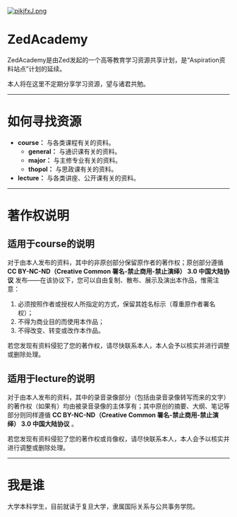 [![pikjfxJ.png](https://z1.ax1x.com/2023/10/22/pikjfxJ.png)](https://imgse.com/i/pikjfxJ)

# ZedAcademy
ZedAcademy是由Zed发起的一个高等教育学习资源共享计划，是“Aspiration资料站点”计划的延续。

本人将在这里不定期分享学习资源，望与诸君共勉。

-----

# 如何寻找资源

- **course：** 与各类课程有关的资料。
  - **general：** 与通识课有关的资料。
  - **major：** 与主修专业有关的资料。
  - **thopol：** 与思政课有关的资料。
- **lecture：** 与各类讲座、公开课有关的资料。

-----

# 著作权说明

## 适用于course的说明

对于由本人发布的资料，其中的非原创部分保留原作者的著作权；原创部分遵循 **CC BY-NC-ND（Creative Common 署名-禁止商用-禁止演绎） 3.0 中国大陆协议** 发布——在该协议下，您可以自由复制、散布、展示及演出本作品，惟需注意：

1. 必须按照作者或授权人所指定的方式，保留其姓名标示（尊重原作者署名权）；
2. 不得为商业目的而使用本作品；
3. 不得改变、转变或改作本作品。

若您发现有资料侵犯了您的著作权，请尽快联系本人，本人会予以核实并进行调整或删除处理。

## 适用于lecture的说明

对于由本人发布的资料，其中的录音录像部分（包括由录音录像转写而来的文字）的著作权（如果有）均由被录音录像的主体享有；其中原创的摘要、大纲、笔记等部分则同样遵循 **CC BY-NC-ND（Creative Common 署名-禁止商用-禁止演绎） 3.0 中国大陆协议** 。

若您发现有资料侵犯了您的著作权或肖像权，请尽快联系本人，本人会予以核实并进行调整或删除处理。

-----

# 我是谁

大学本科学生，目前就读于复旦大学，隶属国际关系与公共事务学院。
